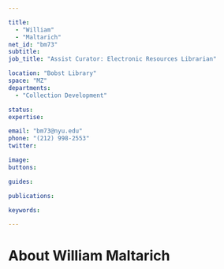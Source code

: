 ```yaml
---

title:
  - "William"
  - "Maltarich"
net_id: "bm73"
subtitle: 
job_title: "Assist Curator: Electronic Resources Librarian"

location: "Bobst Library"
space: "MZ"
departments:
  - "Collection Development"

status: 
expertise:

email: "bm73@nyu.edu"
phone: "(212) 998-2553"
twitter: 

image: 
buttons:

guides:

publications:

keywords:

---
```


# About William Maltarich


